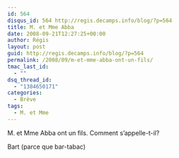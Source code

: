 ```yaml
---
id: 564
disqus_id: 564 http://regis.decamps.info/blog/?p=564
title: M. et Mme Abba
date: 2008-09-21T12:27:25+00:00
author: Régis
layout: post
guid: http://regis.decamps.info/blog/?p=564
permalink: /2008/09/m-et-mme-abba-ont-un-fils/
tmac_last_id:
  - ""
dsq_thread_id:
  - "1384650171"
categories:
  - Brève
tags:
  - M. et Mme
---
```

M. et Mme Abba ont un fils. Comment s’appelle-t-il?
  
<!--more-->


  
Bart (parce que bar-tabac)
